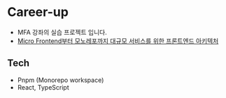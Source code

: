 # Career-up
- MFA 강좌의 실습 프로젝트 입니다.
- <a href="https://fastcampus.co.kr/dev_online_mfa" target="_blank">Micro Frontend부터 모노레포까지
대규모 서비스를 위한 프론트엔드 아키텍처</a>

## Tech
- Pnpm (Monorepo workspace)
- React, TypeScript
